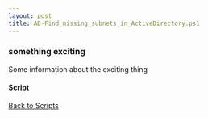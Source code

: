 ```yaml
---
layout: post
title: AD-Find_missing_subnets_in_ActiveDirectory.ps1
---
```


### something exciting

Some information about the exciting thing

#### Script

<script src="https://gist-it.appspot.com/github.com/BanterBoy/scripts-blog/blob/master/PowerShell/functions/activeDirectory/AD-Find_missing_subnets_in_ActiveDirectory.ps1"></script>

<a href="/menu/_pages/scripts.html">Back to Scripts</a>
